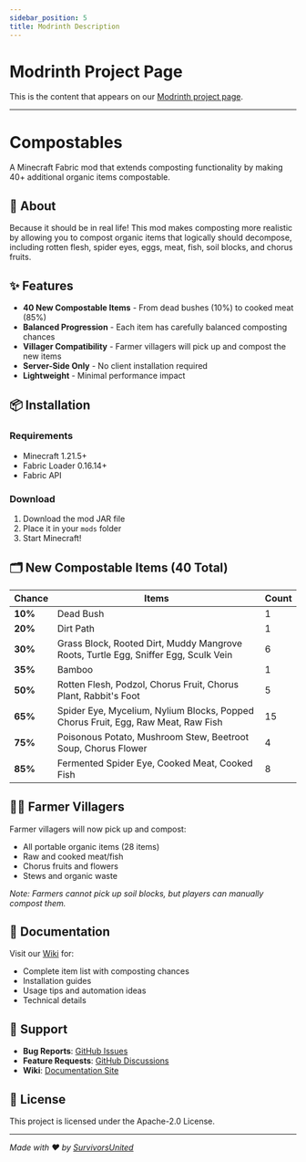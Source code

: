 ```yaml
---
sidebar_position: 5
title: Modrinth Description
---
```


# Modrinth Project Page

This is the content that appears on our [Modrinth project page](https://modrinth.com/mod/su-compostables).

---

# Compostables

A Minecraft Fabric mod that extends composting functionality by making 40+ additional organic items compostable.

## 🌱 About

Because it should be in real life! This mod makes composting more realistic by allowing you to compost organic items that logically should decompose, including rotten flesh, spider eyes, eggs, meat, fish, soil blocks, and chorus fruits.

## ✨ Features

- **40 New Compostable Items** - From dead bushes (10%) to cooked meat (85%)
- **Balanced Progression** - Each item has carefully balanced composting chances
- **Villager Compatibility** - Farmer villagers will pick up and compost the new items
- **Server-Side Only** - No client installation required
- **Lightweight** - Minimal performance impact

## 📦 Installation

### Requirements
- Minecraft 1.21.5+
- Fabric Loader 0.16.14+
- Fabric API

### Download
1. Download the mod JAR file
2. Place it in your `mods` folder
3. Start Minecraft!

## 🗂️ New Compostable Items (40 Total)

| Chance | Items | Count |
|--------|--------|----------|
| **10%** | Dead Bush | 1 |
| **20%** | Dirt Path | 1 |
| **30%** | Grass Block, Rooted Dirt, Muddy Mangrove Roots, Turtle Egg, Sniffer Egg, Sculk Vein | 6 |
| **35%** | Bamboo | 1 |
| **50%** | Rotten Flesh, Podzol, Chorus Fruit, Chorus Plant, Rabbit's Foot | 5 |
| **65%** | Spider Eye, Mycelium, Nylium Blocks, Popped Chorus Fruit, Egg, Raw Meat, Raw Fish | 15 |
| **75%** | Poisonous Potato, Mushroom Stew, Beetroot Soup, Chorus Flower | 4 |
| **85%** | Fermented Spider Eye, Cooked Meat, Cooked Fish | 8 |

## 🧑‍🌾 Farmer Villagers

Farmer villagers will now pick up and compost:
- All portable organic items (28 items)
- Raw and cooked meat/fish
- Chorus fruits and flowers
- Stews and organic waste

*Note: Farmers cannot pick up soil blocks, but players can manually compost them.*

## 📖 Documentation

Visit our [Wiki](https://survivorsunited.github.io/mods-su-compostables/docs/intro) for:
- Complete item list with composting chances
- Installation guides
- Usage tips and automation ideas
- Technical details

## 🤝 Support

- **Bug Reports**: [GitHub Issues](https://github.com/survivorsunited/mods-su-compostables/issues)
- **Feature Requests**: [GitHub Discussions](https://github.com/survivorsunited/mods-su-compostables/discussions)
- **Wiki**: [Documentation Site](https://survivorsunited.github.io/mods-su-compostables/docs/intro)

## 📄 License

This project is licensed under the Apache-2.0 License.

---

*Made with ❤️ by [SurvivorsUnited](https://github.com/survivorsunited)*